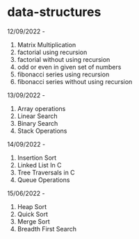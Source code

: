 # data-structures

12/09/2022 - 
1) Matrix Multiplication
2) factorial using recursion
3) factorial without using recursion
4) odd or even in given set of numbers
5) fibonacci series using recursion
6) fibonacci series without using recursion

13/09/2022 -

1) Array operations
2) Linear Search
3) Binary Search
4) Stack Operations

14/09/2022 -
1) Insertion Sort
2) Linked List In C
3) Tree Traversals in C
4) Queue Operations

15/06/2022 -
1) Heap Sort
2) Quick Sort
3) Merge Sort
4) Breadth First Search 

